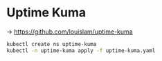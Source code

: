 # Uptime Kuma

-> https://github.com/louislam/uptime-kuma

```bash
kubectl create ns uptime-kuma
kubectl -n uptime-kuma apply -f uptime-kuma.yaml
```
